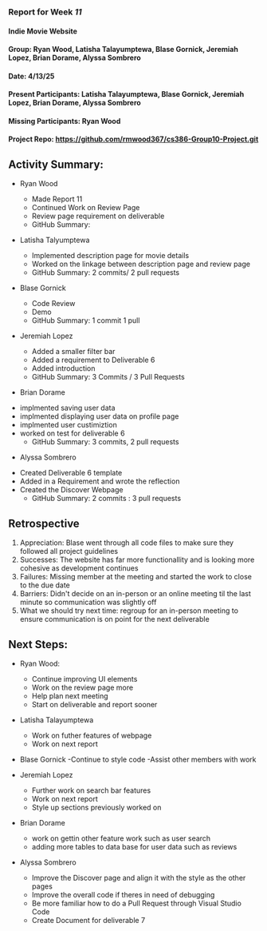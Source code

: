 ### Report for Week *11*

#### Indie Movie Website
#### Group: Ryan Wood, Latisha Talayumptewa, Blase Gornick, Jeremiah Lopez, Brian Dorame, Alyssa Sombrero
#### Date: 4/13/25
#### Present Participants: Latisha Talayumptewa, Blase Gornick, Jeremiah Lopez, Brian Dorame, Alyssa Sombrero
#### Missing Participants: Ryan Wood
#### Project Repo: https://github.com/rmwood367/cs386-Group10-Project.git

## Activity Summary:
* Ryan Wood
    - Made Report 11
    - Continued Work on Review Page
    - Review page requirement on deliverable
    - GitHub Summary:

* Latisha Talyumptewa
    - Implemented description page for movie details
    - Worked on the linkage between description page and review page
    - GitHub Summary: 2 commits/ 2 pull requests

* Blase Gornick
    - Code Review
    - Demo
    - GitHub Summary: 1 commit 1 pull

* Jeremiah Lopez
    - Added a smaller filter bar
    - Added a requirement to Deliverable 6
    - Added introduction
    - GitHub Summary: 3 Commits / 3 Pull Requests

* Brian Dorame
- implmented saving user data
- implmented displaying user data on profile page
- implmented user custimiztion
- worked on test for deliverable 6
    - GitHub Summary: 3 commits, 2 pull requests

* Alyssa Sombrero
- Created Deliverable 6 template
- Added in a Requirement and wrote the reflection
- Created the Discover Webpage
    - GitHub Summary: 2 commits : 3 pull requests

## Retrospective
1. Appreciation: Blase went through all code files to make sure they followed all project guidelines
2. Successes: The website has far more functionallity and is looking more cohesive as development continues
3. Failures: Missing member at the meeting and started the work to close to the due date
4. Barriers: Didn't decide on an in-person or an online meeting til the last minute so communication was slightly off
5. What we should try next time: regroup for an in-person meeting to ensure communication is on point for the next deliverable

## Next Steps:
* Ryan Wood:
    - Continue improving UI elements 
    - Work on the review page more
    - Help plan next meeting
    - Start on deliverable and report sooner

* Latisha Talayumptewa
    - Work on futher features of webpage
    - Work on next report

* Blase Gornick
    -Continue to style code
    -Assist other members with work

* Jeremiah Lopez
    - Further work on search bar features
    - Work on next report
    - Style up sections previously worked on

* Brian Dorame
    - work on gettin other feature work such as user search
    - adding more tables to data base for user data such as reviews 

* Alyssa Sombrero
    - Improve the Discover page and align it with the style as the other pages
    - Improve the overall code if theres in need of debugging
    - Be more familiar how to do a Pull Request through Visual Studio Code
    - Create Document for deliverable 7
